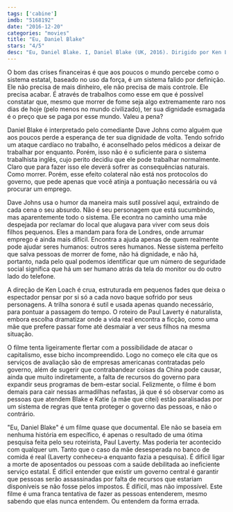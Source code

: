 ```yaml
---
tags: ['cabine']
imdb: "5168192"
date: "2016-12-20"
categories: "movies"
title: "Eu, Daniel Blake"
stars: "4/5"
desc: "Eu, Daniel Blake. I, Daniel Blake (UK, 2016). Dirigido por Ken Loach. Escrito por Paul Laverty. Com Dave Johns (Daniel), Hayley Squires (Katie), Sharon Percy (Sheila), Briana Shann (Daisy), Dylan McKiernan (Dylan), Natalie Ann Jamieson (Employment Support Allowance Assessor), Jane Birch (Librarian), Mark Burns (Job seeker), Stephen Clegg (Job Centre Floor Manager)."
---
```

O bom das crises financeiras é que aos poucos o mundo percebe como o sistema estatal, baseado no uso da força, é um sistema falido por definição. Ele não precisa de mais dinheiro, ele não precisa de mais controle. Ele precisa acabar. É através de trabalhos como esse em que é possível constatar que, mesmo que morrer de fome seja algo extremamente raro nos dias de hoje (pelo menos no mundo civilizado), ter sua dignidade esmagada é o preço que se paga por esse mundo. Valeu a pena?

Daniel Blake é interpretado pelo comediante Dave Johns como alguém que aos poucos perde a esperança de ter sua dignidade de volta. Tendo sofrido um ataque cardíaco no trabalho, é aconselhado pelos médicos a deixar de trabalhar por enquanto. Porém, isso não é o suficiente para o sistema trabalhista inglês, cujo perito decidiu que ele pode trabalhar normalmente. Claro que para fazer isso ele deverá sofrer as consequências naturais. Como morrer. Porém, esse efeito colateral não está nos protocolos do governo, que pede apenas que você atinja a pontuação necessária ou vá procurar um emprego.

Dave Johns usa o humor da maneira mais sutil possível aqui, extraindo de cada cena o seu absurdo. Não é seu personagem que está sucumbindo, mas aparentemente todo o sistema. Ele econtra no caminho uma mãe despejada por reclamar do local que alugava para viver com seus dois filhos pequenos. Eles a mandam para fora de Londres, onde arrumar emprego é ainda mais difícil. Encontra a ajuda apenas de quem realmente pode ajudar seres humanos: outros seres humanos. Nesse sistema perfeito que salva pessoas de morrer de fome, não há dignidade, e não há, portanto, nada pelo qual podemos identificar que um número de seguridade social significa que há um ser humano atrás da tela do monitor ou do outro lado do telefone.

A direção de Ken Loach é crua, estruturada em pequenos fades que deixa o espectador pensar por si só a cada novo baque sofrido por seus personagens. A trilha sonora é sutil e usada apenas quando necessário, para pontuar a passagem do tempo. O roteiro de Paul Laverty é naturalista, embora escolha dramatizar onde a vida real encontra a ficção, como uma mãe que prefere passar fome até desmaiar a ver seus filhos na mesma situação.

O filme tenta ligeiramente flertar com a possibilidade de atacar o capitalismo, esse bicho incompreendido. Logo no começo ele cita que os serviços de avaliação são de empresas americanas contratadas pelo governo, além de sugerir que contrabandear coisas da China pode causar, ainda que muito indiretamente, a falta de recursos do governo para expandir seus programas de bem-estar social. Felizmente, o filme é bom demais para cair nessas armadilhas nefastas, já que é só observar como as pessoas que atendem Blake e Katie (a mãe que citei) estão paralisadas por um sistema de regras que tenta proteger o governo das pessoas, e não o contrário.

"Eu, Daniel Blake" é um filme quase que documental. Ele não se baseia em nenhuma história em específico, é apenas o resultado de uma ótima pesquisa feita pelo seu roteirista, Paul Laverty. Mas poderia ter acontecido com qualquer um. Tanto que o caso da mãe desesperada no banco de comida é real (Laverty conheceu-a enquanto fazia a pesquisa). É difícil ligar a morte de aposentados ou pessoas com a saúde debilitada ao ineficiente serviço estatal. É difícil entender que existir um governo central é garantir que pessoas serão assassinadas por falta de recursos que estariam disponíveis se não fosse pelos impostos. É difícil, mas não impossível. Este filme é uma franca tentativa de fazer as pessoas entenderem, mesmo sabendo que elas nunca entendem. Ou entendem da forma errada.
